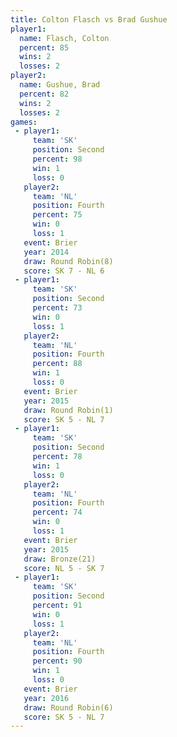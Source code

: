 ```yaml
---
title: Colton Flasch vs Brad Gushue
player1:              
  name: Flasch, Colton
  percent: 85         
  wins: 2             
  losses: 2           
player2:              
  name: Gushue, Brad  
  percent: 82         
  wins: 2             
  losses: 2           
games:
 - player1:          
     team: 'SK'      
     position: Second
     percent: 98     
     win: 1          
     loss: 0         
   player2:          
     team: 'NL'      
     position: Fourth
     percent: 75     
     win: 0          
     loss: 1         
   event: Brier        
   year: 2014          
   draw: Round Robin(8)
   score: SK 7 - NL 6  
 - player1:          
     team: 'SK'      
     position: Second
     percent: 73     
     win: 0          
     loss: 1         
   player2:          
     team: 'NL'      
     position: Fourth
     percent: 88     
     win: 1          
     loss: 0         
   event: Brier        
   year: 2015          
   draw: Round Robin(1)
   score: SK 5 - NL 7  
 - player1:          
     team: 'SK'      
     position: Second
     percent: 78     
     win: 1          
     loss: 0         
   player2:          
     team: 'NL'      
     position: Fourth
     percent: 74     
     win: 0          
     loss: 1         
   event: Brier      
   year: 2015        
   draw: Bronze(21)  
   score: NL 5 - SK 7
 - player1:          
     team: 'SK'      
     position: Second
     percent: 91     
     win: 0          
     loss: 1         
   player2:          
     team: 'NL'      
     position: Fourth
     percent: 90     
     win: 1          
     loss: 0         
   event: Brier        
   year: 2016          
   draw: Round Robin(6)
   score: SK 5 - NL 7  
---
```

